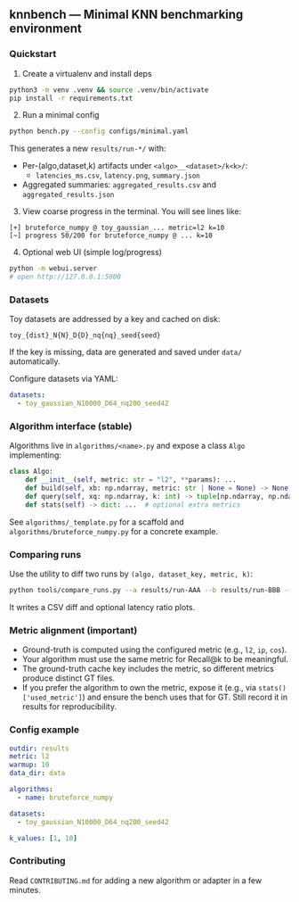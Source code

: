 ## knnbench — Minimal KNN benchmarking environment

### Quickstart

1) Create a virtualenv and install deps
```bash
python3 -m venv .venv && source .venv/bin/activate
pip install -r requirements.txt
```

2) Run a minimal config
```bash
python bench.py --config configs/minimal.yaml
```

This generates a new `results/run-*/` with:
- Per-(algo,dataset,k) artifacts under `<algo>__<dataset>/k<k>/`:
  - `latencies_ms.csv`, `latency.png`, `summary.json`
- Aggregated summaries: `aggregated_results.csv` and `aggregated_results.json`

3) View coarse progress in the terminal. You will see lines like:
```
[+] bruteforce_numpy @ toy_gaussian_... metric=l2 k=10
[~] progress 50/200 for bruteforce_numpy @ ... k=10
```

4) Optional web UI (simple log/progress)
```bash
python -m webui.server
# open http://127.0.0.1:5000
```

### Datasets

Toy datasets are addressed by a key and cached on disk:
```
toy_{dist}_N{N}_D{D}_nq{nq}_seed{seed}
```
If the key is missing, data are generated and saved under `data/` automatically.

Configure datasets via YAML:
```yaml
datasets:
  - toy_gaussian_N10000_D64_nq200_seed42
```

### Algorithm interface (stable)

Algorithms live in `algorithms/<name>.py` and expose a class `Algo` implementing:

```python
class Algo:
    def __init__(self, metric: str = "l2", **params): ...
    def build(self, xb: np.ndarray, metric: str | None = None) -> None: ...
    def query(self, xq: np.ndarray, k: int) -> tuple[np.ndarray, np.ndarray]: ...
    def stats(self) -> dict: ...  # optional extra metrics
```

See `algorithms/_template.py` for a scaffold and `algorithms/bruteforce_numpy.py` for a concrete example.

### Comparing runs

Use the utility to diff two runs by `(algo, dataset_key, metric, k)`:
```bash
python tools/compare_runs.py --a results/run-AAA --b results/run-BBB --out results/compare-AAA-vs-BBB
```
It writes a CSV diff and optional latency ratio plots.

### Metric alignment (important)

- Ground-truth is computed using the configured metric (e.g., `l2`, `ip`, `cos`).
- Your algorithm must use the same metric for Recall@k to be meaningful.
- The ground-truth cache key includes the metric, so different metrics produce distinct GT files.
- If you prefer the algorithm to own the metric, expose it (e.g., via `stats()['used_metric']`) and ensure the bench uses that for GT. Still record it in results for reproducibility.

### Config example

```yaml
outdir: results
metric: l2
warmup: 10
data_dir: data

algorithms:
  - name: bruteforce_numpy

datasets:
  - toy_gaussian_N10000_D64_nq200_seed42

k_values: [1, 10]
```

### Contributing

Read `CONTRIBUTING.md` for adding a new algorithm or adapter in a few minutes.


